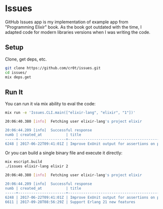 # Issues

GitHub Issues app is my implementation of example app from
"Programming Elixir" book. As the book got outdated with the time, I adapted
code for modern libraries versions when I was writing the code.

## Setup

Clone, get deps, etc.

```bash
git clone https://github.com/cr0t/issues.git
cd issues/
mix deps.get
```

## Run It

You can run it via mix ability to eval the code:

```bash
mix run -e 'Issues.CLI.main(["elixir-lang", "elixir", "1"])'

20:06:40.380 [info]  Fetching user elixir-lang's project elixir

20:06:44.209 [info]  Successful response
numb | created_at           | title
-----+----------------------+--------------------------------------------------------
6248 | 2017-06-22T09:41:01Z | Improve ExUnit output for assertions on process mailbox
```

Or you can build a single binary file and execute it directly:

```bash
mix escript.build
./issues elixir-lang elixir 2

20:06:40.380 [info]  Fetching user elixir-lang's project elixir

20:06:44.209 [info]  Successful response
numb | created_at           | title
-----+----------------------+--------------------------------------------------------
6248 | 2017-06-22T09:41:01Z | Improve ExUnit output for assertions on process mailbox
6611 | 2017-09-28T08:56:29Z | Support Erlang 21 new features
```
